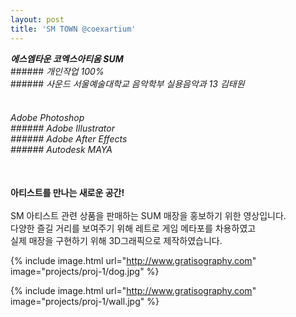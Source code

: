 ```yaml
---
layout: post
title: 'SM TOWN @coexartium'
---
```

**_에스엠타운 코엑스아티움 SUM_** <br/> ###### _개인작업 100%_<br/> ###### _사운드 서울예술대학교 음악학부 실용음악과 13 김태원_ <br/><br/> 
###### _Adobe Photoshop_ <br/> ###### _Adobe Illustrator_ <br/> ###### _Adobe After Effects_ <br/> ###### _Autodesk MAYA_ <br/><br/>
__아티스트를 만나는 새로운 공간!__ <br/><br/>
SM 아티스트 관련 상품을 판매하는 SUM 매장을 홍보하기 위한 영상입니다. <br/>
다양한 즐길 거리를 보여주기 위해 레트로 게임 메타포를 차용하였고 <br/>
실제 매장을 구현하기 위해 3D그래픽으로 제작하였습니다. <br/>

{% include image.html url="http://www.gratisography.com" image="projects/proj-1/dog.jpg" %}

{% include image.html url="http://www.gratisography.com" image="projects/proj-1/wall.jpg" %}
